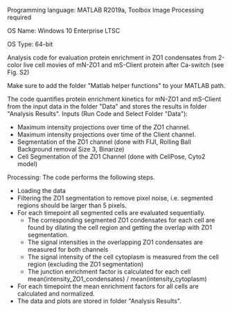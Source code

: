Programming language: MATLAB R2019a, Toolbox Image Processing required

OS Name: Windows 10 Enterprise LTSC

OS Type: 64-bit

Analysis code for evaluation protein enrichment in ZO1 condensates from 2-color live cell movies of mN-ZO1 and mS-Client protein after Ca-switch (see Fig. S2)

Make sure to add the folder "Matlab helper functions" to your MATLAB path.

The code quantifies protein enrichment kinetics for mN-ZO1 and mS-Client from the input data in the folder "Data" and stores the results in folder "Analysis Results".
Inputs (Run Code and Select Folder "Data"): 
- Maximum intensity projections over time of the ZO1 channel.
- Maximum intensity projections over time of the Client channel.
- Segmentation of the ZO1 channel (done with FIJI, Rolling Ball Background removal Size 3, Binarize)
- Cell Segmentation of the ZO1 Channel (done with CellPose, Cyto2 model)

Processing:
The code performs the following steps.
- Loading the data
- Filtering the ZO1 segmentation to remove pixel noise, i.e. segmented regions should be larger than 5 pixels.
- For each timepoint all segmented cells are evaluated sequentially.
  - The corresponding segmented ZO1 condensates for each cell are found by dilating the cell region and getting the overlap with ZO1 segmentation.
  - The signal intensities in the overlapping ZO1 condensates are measured for both channels
  - The signal intensity of the cell cytoplasm is measured from the cell region (excluding the ZO1 segmentation)
  - The junction enrichment factor is calculated for each cell mean(intensity_ZO1_condensates) / mean(intensity_cytoplasm)
- For each timepoint the mean enrichment factors for all cells are calculated and normalized.
- The data and plots are stored in folder "Analysis Results".


